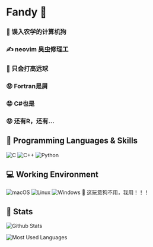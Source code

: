 # Fandy 🏸️
  ### 🐶 误入农学的计算机狗
  ### ✍️ neovim 臭虫修理工
  ### 🏸️ 只会打高远球
  ### 😡 Fortran是屑
  ### 😡 C#也是
  ### 😡 还有R，还有...
  
## 🧐 Programming Languages & Skills

![C](https://img.shields.io/badge/-C-a8b9cc?style=flat-square&logo=C&logoColor=fff)
![C++](https://img.shields.io/badge/-C%2b%2b-00599c?style=flat-square&logo=C%2b%2b&logoColor=fff)
![Python](https://img.shields.io/badge/-Python-3776ab?style=flat-square&logo=python&logoColor=fff)

## 💻 Working Environment

![macOS](https://img.shields.io/badge/macOS-%23.svg?style=flat-square&logo=apple&color=000000&logoColor=white)
![Linux](https://img.shields.io/badge/Linux-%23.svg?style=flat-square&logo=linux&color=FCC624&logoColor=black)
![Windows](https://img.shields.io/badge/Windows-%23.svg?style=flat-square&logo=windows&color=0078D6&logoColor=white)
🐶 这玩意狗不用，我用！！！

## 🤔️ Stats
![Github Stats](https://github-readme-stats.vercel.app/api?username=d11638104&show_icons=true&theme=dark&count_private=true)


![Most Used Languages](https://github-readme-stats.vercel.app/api/top-langs/?username=d11638104&theme=dark&layout=compact)

<!--
**d11638104/d11638104** is a ✨ _special_ ✨ repository because its `README.md` (this file) appears on your GitHub profile.

Here are some ideas to get you started:

- 🔭 I’m currently working on ...
- 🌱 I’m currently learning ...
- 👯 I’m looking to collaborate on ...
- 🤔 I’m looking for help with ...
- 💬 Ask me about ...
- 📫 How to reach me: ...
- 😄 Pronouns: ...
- ⚡ Fun fact: ...
-->
